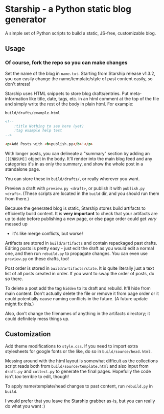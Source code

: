 # Starship - a Python static blog generator

A simple set of Python scripts to build a static,
JS-free, customizable blog.

## Usage

### Of course, fork the repo so you can make changes

Set the name of the blog in `name.txt`. Starting from
Starship release v1.3.2, you can easily change the
name/template/style of past content easily, so don't stress!

Starship uses HTML snippets to store blog drafts/entries.
Put meta-information like title, date, tags, etc. in an html
comment at the top of the file and simply write the rest of
the body in plain html. For example:

`build/drafts/example.html`
```html
<!--
	:title Nothing to see here (yet)
	:tag example help test
-->

<p>Add Posts with <b>publish.py</b>!</p>
```

With longer posts, you can delineate a "summary" section by
adding an `[[ENDSUM]]` object in the body. It'll render into
the main blog feed and any categories it's in as only the
summary, and show the whole post in a standalone page.

You can store these in `build/drafts/`, or really wherever
you want.

Preview a draft with `preview.py <draft>`, or publish it with
`publish.py <draft>`. (These scripts are located in the `build`
dir, and you should run them from there.)

Because the generated blog is static, Starship stores build
artifacts to efficiently build content. It is **very important**
to check that your artifacts are up to date before publishing a
new page, or else page order could get *very* messed up
- it's like merge conflicts, but worse!

Artifacts are stored in `build/artifacts` and contain repackaged
past drafts. Editing posts is pretty easy - just edit the draft
as you would edit a normal one, and then run `rebuild.py` to
propagate changes. You can even use `preview.py` on these drafts,
too!

Post order is stored in `build/artifacts/state`. It is quite
literally just a text list of all posts created in order. If you
want to swap the order of posts, do so there.

To delete a post add the tag `hidden` to its draft and rebuild.
It'll hide from main content. Don't actually delete the file or
remove it from page order or it could potentially cause naming
conflicts in the future. (A future update might fix this.)

Also, don't change the filenames of anything in the artifacts
directory; it could definitely mess things up.

## Customization

Add theme modifications to `style.css`. If you need to
import extra stylesheets for google fonts or the like, do so
in `build/source/head.html`.

Messing around with the html layout is somewhat difficult as
the collections script reads both from `build/source/template.html`
and also input from `draft.py` and `collect.py` to generate the
final pages. Hopefully the code isn't *too* terrible to edit, though!

To apply name/template/head changes to past content, run `rebuild.py`
in `build`.

I would prefer that you leave the Starship grabber as-is, but
you can really do what you want :)
